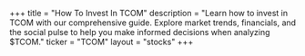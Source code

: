 +++
title = "How To Invest In TCOM"
description = "Learn how to invest in TCOM with our comprehensive guide. Explore market trends, financials, and the social pulse to help you make informed decisions when analyzing $TCOM."
ticker = "TCOM"
layout = "stocks"
+++

